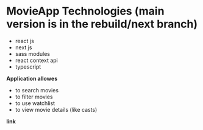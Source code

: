 # MovieApp Technologies (main version is in the rebuild/next branch)
* react js
* next js
* sass modules
* react context api
* typescript

**Application allowes**
 * to search movies
 * to filter movies
 * to use watchlist
 * to view movie details (like casts)

  **link**
  
  
